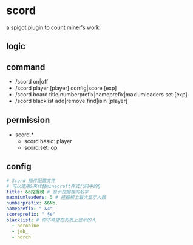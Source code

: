 # scord
a spigot plugin to count miner's work

## logic

## command

- /scord on|off
- /scord player [player] config|score [exp]
- /scord board title|numberprefix|nameprefix|maxiumleaders set [exp]
- /scord blacklist add|remove|find|isin [player]

## permission

- scord.*
    - scord.basic: player
    - scord.set: op

## config

```yaml
# Scord 插件配置文件
# 可以使用&来代替minecraft样式代码中的§
title: &b挖掘榜 # 显示挖掘榜的名字
maxmiumleaders: 5 # 挖掘榜上最大显示人数
numberprefix: &6No.
nameprefix: " &4"
scoreprefix: " §e"
blacklist: # 你不希望在列表上显示的人
  - herobine
  - jeb_
  - norch
```